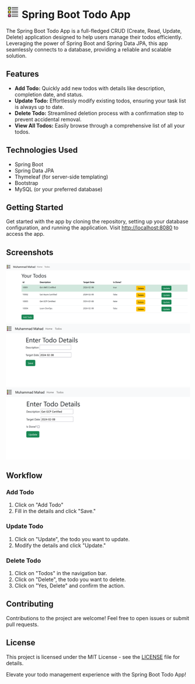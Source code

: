 # ![1707413811436](image/README/1707413811436.png) Spring Boot Todo App

The Spring Boot Todo App is a full-fledged CRUD (Create, Read, Update, Delete) application designed to help users manage their todos efficiently. Leveraging the power of Spring Boot and Spring Data JPA, this app seamlessly connects to a database, providing a reliable and scalable solution.

## Features

* **Add Todo:** Quickly add new todos with details like description, completion date, and status.
* **Update Todo:** Effortlessly modify existing todos, ensuring your task list is always up to date.
* **Delete Todo:** Streamlined deletion process with a confirmation step to prevent accidental removal.
* **View All Todos:** Easily browse through a comprehensive list of all your todos.

## Technologies Used

* Spring Boot
* Spring Data JPA
* Thymeleaf (for server-side templating)
* Bootstrap
* MySQL (or your preferred database)

## Getting Started

Get started with the app by cloning the repository, setting up your database configuration, and running the application. Visit [http://localhost:8080]() to access the app.

## Screenshots

![1707413522092](image/README/1707413522092.png "List of all Todos")
![1707413623787](image/README/1707413623787.png "Add Todo Page")
![1707413699049](image/README/1707413699049.png "Update Todo Page")

## Workflow

### Add Todo

1. Click on "Add Todo"
2. Fill in the details and click "Save."

### Update Todo

1. Click on "Update", the todo you want to update.
2. Modify the details and click "Update."

### Delete Todo

1. Click on "Todos" in the navigation bar.
2. Click on "Delete", the todo you want to delete.
3. Click on "Yes, Delete" and confirm the action.

## Contributing

Contributions to the project are welcome! Feel free to open issues or submit pull requests.

## License

This project is licensed under the MIT License - see the [LICENSE](LICENSE "LICENSE") file for details.

Elevate your todo management experience with the Spring Boot Todo App!
